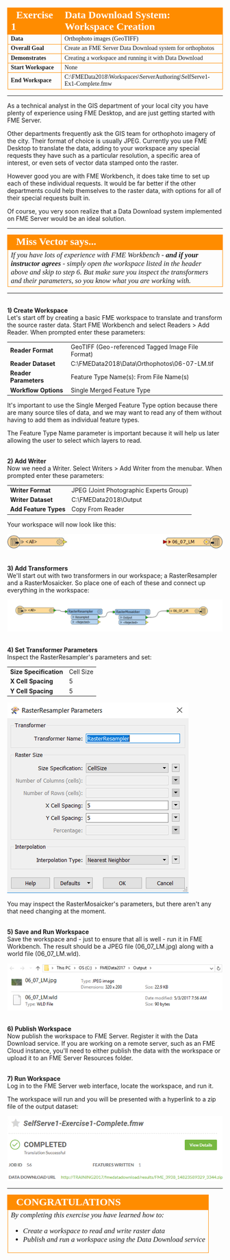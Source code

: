 <!--Instructor Notes-->

<!--Exercise Section-->


<table style="border-spacing: 0px;border-collapse: collapse;font-family:serif">
<tr>
<td width=25% style="vertical-align:middle;background-color:darkorange;border: 2px solid darkorange">
<i class="fa fa-cogs fa-lg fa-pull-left fa-fw" style="color:white;padding-right: 12px;vertical-align:text-top"></i>
<span style="color:white;font-size:x-large;font-weight: bold">Exercise 1</span>
</td>
<td style="border: 2px solid darkorange;background-color:darkorange;color:white">
<span style="color:white;font-size:x-large;font-weight: bold">Data Download System: Workspace Creation</span>
</td>
</tr>

<tr>
<td style="border: 1px solid darkorange; font-weight: bold">Data</td>
<td style="border: 1px solid darkorange">Orthophoto images (GeoTIFF)</td>
</tr>

<tr>
<td style="border: 1px solid darkorange; font-weight: bold">Overall Goal</td>
<td style="border: 1px solid darkorange">Create an FME Server Data Download system for orthophotos</td>
</tr>

<tr>
<td style="border: 1px solid darkorange; font-weight: bold">Demonstrates</td>
<td style="border: 1px solid darkorange">Creating a workspace and running it with Data Download</td>
</tr>

<tr>
<td style="border: 1px solid darkorange; font-weight: bold">Start Workspace</td>
<td style="border: 1px solid darkorange">None</td>
</tr>

<tr>
<td style="border: 1px solid darkorange; font-weight: bold">End Workspace</td>
<td style="border: 1px solid darkorange">C:\FMEData2018\Workspaces\ServerAuthoring\SelfServe1-Ex1-Complete.fmw</td>
</tr>

</table>

---

As a technical analyst in the GIS department of your local city you have plenty of experience using FME Desktop, and are just getting started with FME Server.

Other departments frequently ask the GIS team for orthophoto imagery of the city. Their format of choice is usually JPEG. Currently you use FME Desktop to translate the data, adding to your workspace any special requests they have such as a particular resolution, a specific area of interest, or even sets of vector data stamped onto the raster.

However good you are with FME Workbench, it does take time to set up each of these individual requests. It would be far better if the other departments could help themselves to the raster data, with options for all of their special requests built in.

Of course, you very soon realize that a Data Download system implemented on FME Server would be an ideal solution.

---

<!--Person X Says Section-->

<table style="border-spacing: 0px">
<tr>
<td style="vertical-align:middle;background-color:darkorange;border: 2px solid darkorange">
<i class="fa fa-quote-left fa-lg fa-pull-left fa-fw" style="color:white;padding-right: 12px;vertical-align:text-top"></i>
<span style="color:white;font-size:x-large;font-weight: bold;font-family:serif">Miss Vector says...</span>
</td>
</tr>

<tr>
<td style="border: 1px solid darkorange">
<span style="font-family:serif; font-style:italic; font-size:larger">
If you have lots of experience with FME Workbench - <strong>and if your instructor agrees</strong> - simply open the workspace listed in the header above and skip to step 6. But make sure you inspect the transformers and their parameters, so you know what you are working with.
</span>
</td>
</tr>
</table>

---

<br>**1) Create Workspace**
<br>Let's start off by creating a basic FME workspace to translate and transform the source raster data. Start FME Workbench and select Readers &gt; Add Reader. When prompted enter these parameters:

<table style="border: 0px">

<tr>
<td style="font-weight: bold">Reader Format</td>
<td style="">GeoTIFF (Geo-referenced Tagged Image File Format)</td>
</tr>

<tr>
<td style="font-weight: bold">Reader Dataset</td>
<td style="">C:\FMEData2018\Data\Orthophotos\06-07-LM.tif</td>
</tr>

<tr>
<td style="font-weight: bold">Reader Parameters</td>
<td style="">Feature Type Name(s): From File Name(s)</td>
</tr>

<tr>
<td style="font-weight: bold">Workflow Options</td>
<td style="">Single Merged Feature Type</td>
</tr>

</table>

It's important to use the Single Merged Feature Type option because there are many source tiles of data, and we may want to read any of them without having to add them as individual feature types.

The Feature Type Name parameter is important because it will help us later allowing the user to select which layers to read.


<br>**2) Add Writer**
<br>Now we need a Writer. Select Writers &gt; Add Writer from the menubar. When prompted enter these parameters:

<table style="border: 0px">

<tr>
<td style="font-weight: bold">Writer Format</td>
<td style="">JPEG (Joint Photographic Experts Group)</td>
</tr>

<tr>
<td style="font-weight: bold">Writer Dataset</td>
<td style="">C:\FMEData2018\Output</td>
</tr>

<tr>
<td style="font-weight: bold">Add Feature Types</td>
<td style="">Copy From Reader</td>
</tr>

</table>

Your workspace will now look like this:

![](./Images/Img2.200.Ex1.InitialWorkspace.png)


<br>**3) Add Transformers**
<br>We'll start out with two transformers in our workspace; a RasterResampler and a RasterMosaicker. So place one of each of these and connect up everything in the workspace:

![](./Images/Img2.201.Ex1.WorkspaceWithTransformers.png)


<br>**4) Set Transformer Parameters**
<br>Inspect the RasterResampler's parameters and set:

<table>
<tr><td style="font-weight: bold">Size Specification</td><td>Cell Size</td></tr>
<tr><td style="font-weight: bold">X Cell Spacing</td><td>5</td></tr>
<tr><td style="font-weight: bold">Y Cell Spacing</td><td>5</td></tr>
</table>

![](./Images/Img2.202.Ex1.RasterResamplerParams.png)

You may inspect the RasterMosaicker's parameters, but there aren't any that need changing at the moment.


<br>**5) Save and Run Workspace**
<br>Save the workspace and - just to ensure that all is well - run it in FME Workbench. The result should be a JPEG file (06_07_LM.jpg) along with a world file (06_07_LM.wld).

![](./Images/Img2.203.Ex1.TestOutput.png)


<br>**6) Publish Workspace**
<br>Now publish the workspace to FME Server. Register it with the Data Download service. If you are working on a remote server, such as an FME Cloud instance, you'll need to either publish the data with the workspace or upload it to an FME Server Resources folder.


<br>**7) Run Workspace**
<br>Log in to the FME Server web interface, locate the workspace, and run it.

The workspace will run and you will be presented with a hyperlink to a zip file of the output dataset:

![](./Images/Img2.204.Ex1.DataDownloadResult.png)

---

<!--Exercise Congratulations Section-->

<table style="border-spacing: 0px">
<tr>
<td style="vertical-align:middle;background-color:darkorange;border: 2px solid darkorange">
<i class="fa fa-thumbs-o-up fa-lg fa-pull-left fa-fw" style="color:white;padding-right: 12px;vertical-align:text-top"></i>
<span style="color:white;font-size:x-large;font-weight: bold;font-family:serif">CONGRATULATIONS</span>
</td>
</tr>

<tr>
<td style="border: 1px solid darkorange">
<span style="font-family:serif; font-style:italic; font-size:larger">
By completing this exercise you have learned how to:
<br>
<ul><li>Create a workspace to read and write raster data</li>
<li>Publish and run a workspace using the Data Download service</li></ul>
</span>
</td>
</tr>
</table>   
